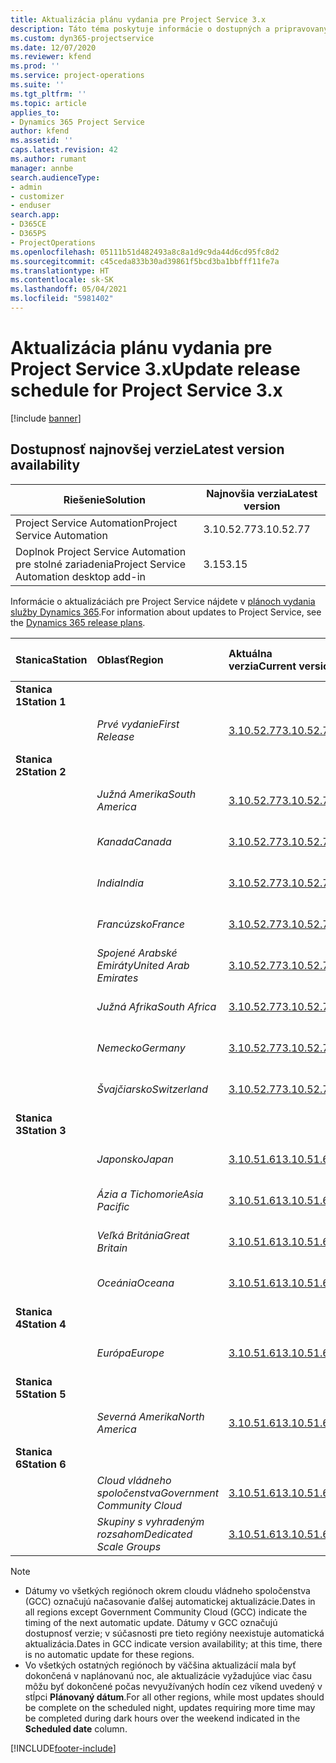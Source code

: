 ```yaml
---
title: Aktualizácia plánu vydania pre Project Service 3.x
description: Táto téma poskytuje informácie o dostupných a pripravovaných vydaniach aplikácie Dynamics 365 Project Service Automation.
ms.custom: dyn365-projectservice
ms.date: 12/07/2020
ms.reviewer: kfend
ms.prod: ''
ms.service: project-operations
ms.suite: ''
ms.tgt_pltfrm: ''
ms.topic: article
applies_to:
- Dynamics 365 Project Service
author: kfend
ms.assetid: ''
caps.latest.revision: 42
ms.author: rumant
manager: annbe
search.audienceType:
- admin
- customizer
- enduser
search.app:
- D365CE
- D365PS
- ProjectOperations
ms.openlocfilehash: 05111b51d482493a8c8a1d9c9da44d6cd95fc8d2
ms.sourcegitcommit: c45ceda833b30ad39861f5bcd3ba1bbfff11fe7a
ms.translationtype: HT
ms.contentlocale: sk-SK
ms.lasthandoff: 05/04/2021
ms.locfileid: "5981402"
---
```

# <a name="update-release-schedule-for-project-service-3x"></a><span data-ttu-id="9b8af-103">Aktualizácia plánu vydania pre Project Service 3.x</span><span class="sxs-lookup"><span data-stu-id="9b8af-103">Update release schedule for Project Service 3.x</span></span>

[!include [banner](../includes/psa-now-project-operations.md)]

## <a name="latest-version-availability"></a><span data-ttu-id="9b8af-104">Dostupnosť najnovšej verzie</span><span class="sxs-lookup"><span data-stu-id="9b8af-104">Latest version availability</span></span>

| <span data-ttu-id="9b8af-105">Riešenie</span><span class="sxs-lookup"><span data-stu-id="9b8af-105">Solution</span></span>  | <span data-ttu-id="9b8af-106">Najnovšia verzia</span><span class="sxs-lookup"><span data-stu-id="9b8af-106">Latest version</span></span> |
|-------|----|
| <span data-ttu-id="9b8af-107">Project Service Automation</span><span class="sxs-lookup"><span data-stu-id="9b8af-107">Project Service Automation</span></span>    | <span data-ttu-id="9b8af-108">3.10.52.77</span><span class="sxs-lookup"><span data-stu-id="9b8af-108">3.10.52.77</span></span> |
| <span data-ttu-id="9b8af-109">Doplnok Project Service Automation pre stolné zariadenia</span><span class="sxs-lookup"><span data-stu-id="9b8af-109">Project Service Automation desktop add-in</span></span>                | <span data-ttu-id="9b8af-110">3.15</span><span class="sxs-lookup"><span data-stu-id="9b8af-110">3.15</span></span>          |

<span data-ttu-id="9b8af-111">Informácie o aktualizáciách pre Project Service nájdete v [plánoch vydania služby Dynamics 365](/dynamics365/release-plans/).</span><span class="sxs-lookup"><span data-stu-id="9b8af-111">For information about updates to Project Service, see the [Dynamics 365 release plans](/dynamics365/release-plans/).</span></span> 

| <span data-ttu-id="9b8af-112">Stanica</span><span class="sxs-lookup"><span data-stu-id="9b8af-112">Station</span></span>  | <span data-ttu-id="9b8af-113">Oblasť</span><span class="sxs-lookup"><span data-stu-id="9b8af-113">Region</span></span> | <span data-ttu-id="9b8af-114">Aktuálna verzia</span><span class="sxs-lookup"><span data-stu-id="9b8af-114">Current version</span></span> | <span data-ttu-id="9b8af-115">Ďalšia verzia</span><span class="sxs-lookup"><span data-stu-id="9b8af-115">Next version</span></span> |  <span data-ttu-id="9b8af-116">Plánovaný dátum</span><span class="sxs-lookup"><span data-stu-id="9b8af-116">Scheduled date</span></span>
| :---   | :---   | :---   | :---   |:---   |         
|<span data-ttu-id="9b8af-117"><strong>Stanica 1</strong></span><span class="sxs-lookup"><span data-stu-id="9b8af-117"><strong>Station 1</strong></span></span> | |  |  | |
| | <span data-ttu-id="9b8af-118"><i>Prvé vydanie</i></span><span class="sxs-lookup"><span data-stu-id="9b8af-118"><i>First Release</i></span></span> | [<span data-ttu-id="9b8af-119">3.10.52.77</span><span class="sxs-lookup"><span data-stu-id="9b8af-119">3.10.52.77</span></span>](whats-new-ur-31.md) | <span data-ttu-id="9b8af-120">Spracuje sa</span><span class="sxs-lookup"><span data-stu-id="9b8af-120">TBD</span></span> | <span data-ttu-id="9b8af-121">28. mája 2021</span><span class="sxs-lookup"><span data-stu-id="9b8af-121">May 28, 2021</span></span>
|<span data-ttu-id="9b8af-122"><strong>Stanica 2</strong></span><span class="sxs-lookup"><span data-stu-id="9b8af-122"><strong>Station 2</strong></span></span> | |  |  | |
| | <span data-ttu-id="9b8af-123"><i>Južná Amerika</i></span><span class="sxs-lookup"><span data-stu-id="9b8af-123"><i>South America</i></span></span> | [<span data-ttu-id="9b8af-124">3.10.52.77</span><span class="sxs-lookup"><span data-stu-id="9b8af-124">3.10.52.77</span></span>](whats-new-ur-31.md) | <span data-ttu-id="9b8af-125">Spracuje sa</span><span class="sxs-lookup"><span data-stu-id="9b8af-125">TBD</span></span> | <span data-ttu-id="9b8af-126">4. júna 2021</span><span class="sxs-lookup"><span data-stu-id="9b8af-126">June 4, 2021</span></span>
| | <span data-ttu-id="9b8af-127"><i>Kanada</i></span><span class="sxs-lookup"><span data-stu-id="9b8af-127"><i>Canada</i></span></span> | [<span data-ttu-id="9b8af-128">3.10.52.77</span><span class="sxs-lookup"><span data-stu-id="9b8af-128">3.10.52.77</span></span>](whats-new-ur-31.md) | <span data-ttu-id="9b8af-129">Spracuje sa</span><span class="sxs-lookup"><span data-stu-id="9b8af-129">TBD</span></span> | <span data-ttu-id="9b8af-130">4. júna 2021</span><span class="sxs-lookup"><span data-stu-id="9b8af-130">June 4, 2021</span></span>
| | <span data-ttu-id="9b8af-131"><i>India</i></span><span class="sxs-lookup"><span data-stu-id="9b8af-131"><i>India</i></span></span> | [<span data-ttu-id="9b8af-132">3.10.52.77</span><span class="sxs-lookup"><span data-stu-id="9b8af-132">3.10.52.77</span></span>](whats-new-ur-31.md) | <span data-ttu-id="9b8af-133">Spracuje sa</span><span class="sxs-lookup"><span data-stu-id="9b8af-133">TBD</span></span> | <span data-ttu-id="9b8af-134">4. júna 2021</span><span class="sxs-lookup"><span data-stu-id="9b8af-134">June 4, 2021</span></span>
| | <span data-ttu-id="9b8af-135"><i>Francúzsko</i></span><span class="sxs-lookup"><span data-stu-id="9b8af-135"><i>France</i></span></span> | [<span data-ttu-id="9b8af-136">3.10.52.77</span><span class="sxs-lookup"><span data-stu-id="9b8af-136">3.10.52.77</span></span>](whats-new-ur-31.md) | <span data-ttu-id="9b8af-137">Spracuje sa</span><span class="sxs-lookup"><span data-stu-id="9b8af-137">TBD</span></span> | <span data-ttu-id="9b8af-138">4. júna 2021</span><span class="sxs-lookup"><span data-stu-id="9b8af-138">June 4, 2021</span></span>
| | <span data-ttu-id="9b8af-139"><i>Spojené Arabské Emiráty</i></span><span class="sxs-lookup"><span data-stu-id="9b8af-139"><i>United Arab Emirates</i></span></span> | [<span data-ttu-id="9b8af-140">3.10.52.77</span><span class="sxs-lookup"><span data-stu-id="9b8af-140">3.10.52.77</span></span>](whats-new-ur-31.md) | <span data-ttu-id="9b8af-141">Spracuje sa</span><span class="sxs-lookup"><span data-stu-id="9b8af-141">TBD</span></span> | <span data-ttu-id="9b8af-142">4. júna 2021</span><span class="sxs-lookup"><span data-stu-id="9b8af-142">June 4, 2021</span></span>
| | <span data-ttu-id="9b8af-143"><i>Južná Afrika</i></span><span class="sxs-lookup"><span data-stu-id="9b8af-143"><i>South Africa</i></span></span> | [<span data-ttu-id="9b8af-144">3.10.52.77</span><span class="sxs-lookup"><span data-stu-id="9b8af-144">3.10.52.77</span></span>](whats-new-ur-31.md) | <span data-ttu-id="9b8af-145">Spracuje sa</span><span class="sxs-lookup"><span data-stu-id="9b8af-145">TBD</span></span> | <span data-ttu-id="9b8af-146">4. júna 2021</span><span class="sxs-lookup"><span data-stu-id="9b8af-146">June 4, 2021</span></span>
| | <span data-ttu-id="9b8af-147"><i>Nemecko</i></span><span class="sxs-lookup"><span data-stu-id="9b8af-147"><i>Germany</i></span></span> | [<span data-ttu-id="9b8af-148">3.10.52.77</span><span class="sxs-lookup"><span data-stu-id="9b8af-148">3.10.52.77</span></span>](whats-new-ur-31.md) | <span data-ttu-id="9b8af-149">Spracuje sa</span><span class="sxs-lookup"><span data-stu-id="9b8af-149">TBD</span></span> | <span data-ttu-id="9b8af-150">4. júna 2021</span><span class="sxs-lookup"><span data-stu-id="9b8af-150">June 4, 2021</span></span>
| | <span data-ttu-id="9b8af-151"><i>Švajčiarsko</i></span><span class="sxs-lookup"><span data-stu-id="9b8af-151"><i>Switzerland</i></span></span> | [<span data-ttu-id="9b8af-152">3.10.52.77</span><span class="sxs-lookup"><span data-stu-id="9b8af-152">3.10.52.77</span></span>](whats-new-ur-31.md) | <span data-ttu-id="9b8af-153">Spracuje sa</span><span class="sxs-lookup"><span data-stu-id="9b8af-153">TBD</span></span> | <span data-ttu-id="9b8af-154">4. júna 2021</span><span class="sxs-lookup"><span data-stu-id="9b8af-154">June 4, 2021</span></span>
|<span data-ttu-id="9b8af-155"><strong>Stanica 3</strong></span><span class="sxs-lookup"><span data-stu-id="9b8af-155"><strong>Station 3</strong></span></span> | |  |  | |
| | <span data-ttu-id="9b8af-156"><i>Japonsko</i></span><span class="sxs-lookup"><span data-stu-id="9b8af-156"><i>Japan</i></span></span> | [<span data-ttu-id="9b8af-157">3.10.51.61</span><span class="sxs-lookup"><span data-stu-id="9b8af-157">3.10.51.61</span></span>](whats-new-ur-30.md) | [<span data-ttu-id="9b8af-158">3.10.52.77</span><span class="sxs-lookup"><span data-stu-id="9b8af-158">3.10.52.77</span></span>](whats-new-ur-31.md) | <span data-ttu-id="9b8af-159">07. mája 2021</span><span class="sxs-lookup"><span data-stu-id="9b8af-159">May 07, 2021</span></span>
| | <span data-ttu-id="9b8af-160"><i>Ázia a Tichomorie</i></span><span class="sxs-lookup"><span data-stu-id="9b8af-160"><i>Asia Pacific</i></span></span> | [<span data-ttu-id="9b8af-161">3.10.51.61</span><span class="sxs-lookup"><span data-stu-id="9b8af-161">3.10.51.61</span></span>](whats-new-ur-30.md) | [<span data-ttu-id="9b8af-162">3.10.52.77</span><span class="sxs-lookup"><span data-stu-id="9b8af-162">3.10.52.77</span></span>](whats-new-ur-31.md) | <span data-ttu-id="9b8af-163">07. mája 2021</span><span class="sxs-lookup"><span data-stu-id="9b8af-163">May 07, 2021</span></span>
| | <span data-ttu-id="9b8af-164"><i>Veľká Británia</i></span><span class="sxs-lookup"><span data-stu-id="9b8af-164"><i>Great Britain</i></span></span> | [<span data-ttu-id="9b8af-165">3.10.51.61</span><span class="sxs-lookup"><span data-stu-id="9b8af-165">3.10.51.61</span></span>](whats-new-ur-30.md) | [<span data-ttu-id="9b8af-166">3.10.52.77</span><span class="sxs-lookup"><span data-stu-id="9b8af-166">3.10.52.77</span></span>](whats-new-ur-31.md) | <span data-ttu-id="9b8af-167">07. mája 2021</span><span class="sxs-lookup"><span data-stu-id="9b8af-167">May 07, 2021</span></span>
| | <span data-ttu-id="9b8af-168"><i>Oceánia</i></span><span class="sxs-lookup"><span data-stu-id="9b8af-168"><i>Oceana</i></span></span> | [<span data-ttu-id="9b8af-169">3.10.51.61</span><span class="sxs-lookup"><span data-stu-id="9b8af-169">3.10.51.61</span></span>](whats-new-ur-30.md) | [<span data-ttu-id="9b8af-170">3.10.52.77</span><span class="sxs-lookup"><span data-stu-id="9b8af-170">3.10.52.77</span></span>](whats-new-ur-31.md) | <span data-ttu-id="9b8af-171">07. mája 2021</span><span class="sxs-lookup"><span data-stu-id="9b8af-171">May 07, 2021</span></span>
|<span data-ttu-id="9b8af-172"><strong>Stanica 4</strong></span><span class="sxs-lookup"><span data-stu-id="9b8af-172"><strong>Station 4</strong></span></span> | |  |  | |
| | <span data-ttu-id="9b8af-173"><i>Európa</i></span><span class="sxs-lookup"><span data-stu-id="9b8af-173"><i>Europe</i></span></span> | [<span data-ttu-id="9b8af-174">3.10.51.61</span><span class="sxs-lookup"><span data-stu-id="9b8af-174">3.10.51.61</span></span>](whats-new-ur-30.md) | [<span data-ttu-id="9b8af-175">3.10.52.77</span><span class="sxs-lookup"><span data-stu-id="9b8af-175">3.10.52.77</span></span>](whats-new-ur-31.md) | <span data-ttu-id="9b8af-176">14. mája 2021</span><span class="sxs-lookup"><span data-stu-id="9b8af-176">May 14, 2021</span></span>
|<span data-ttu-id="9b8af-177"><strong>Stanica 5</strong></span><span class="sxs-lookup"><span data-stu-id="9b8af-177"><strong>Station 5</strong></span></span> | |  |  | |
| | <span data-ttu-id="9b8af-178"><i>Severná Amerika</i></span><span class="sxs-lookup"><span data-stu-id="9b8af-178"><i>North America</i></span></span> | [<span data-ttu-id="9b8af-179">3.10.51.61</span><span class="sxs-lookup"><span data-stu-id="9b8af-179">3.10.51.61</span></span>](whats-new-ur-30.md) | [<span data-ttu-id="9b8af-180">3.10.52.77</span><span class="sxs-lookup"><span data-stu-id="9b8af-180">3.10.52.77</span></span>](whats-new-ur-31.md) | <span data-ttu-id="9b8af-181">21. mája 2021</span><span class="sxs-lookup"><span data-stu-id="9b8af-181">May 21, 2021</span></span>
|<span data-ttu-id="9b8af-182"><strong>Stanica 6</strong></span><span class="sxs-lookup"><span data-stu-id="9b8af-182"><strong>Station 6</strong></span></span> | |  |  | |
| | <span data-ttu-id="9b8af-183"><i>Cloud vládneho spoločenstva</i></span><span class="sxs-lookup"><span data-stu-id="9b8af-183"><i>Government Community Cloud</i></span></span> | [<span data-ttu-id="9b8af-184">3.10.51.61</span><span class="sxs-lookup"><span data-stu-id="9b8af-184">3.10.51.61</span></span>](whats-new-ur-30.md) | [<span data-ttu-id="9b8af-185">3.10.52.77</span><span class="sxs-lookup"><span data-stu-id="9b8af-185">3.10.52.77</span></span>](whats-new-ur-31.md) | <span data-ttu-id="9b8af-186">21. mája 2021</span><span class="sxs-lookup"><span data-stu-id="9b8af-186">May 21, 2021</span></span>
| | <span data-ttu-id="9b8af-187"><i>Skupiny s vyhradeným rozsahom</i></span><span class="sxs-lookup"><span data-stu-id="9b8af-187"><i>Dedicated Scale Groups</i></span></span> | [<span data-ttu-id="9b8af-188">3.10.51.61</span><span class="sxs-lookup"><span data-stu-id="9b8af-188">3.10.51.61</span></span>](whats-new-ur-30.md) | [<span data-ttu-id="9b8af-189">3.10.52.77</span><span class="sxs-lookup"><span data-stu-id="9b8af-189">3.10.52.77</span></span>](whats-new-ur-31.md) | <span data-ttu-id="9b8af-190">28. mája 2021</span><span class="sxs-lookup"><span data-stu-id="9b8af-190">May 28, 2021</span></span>

>[!Note]
> - <span data-ttu-id="9b8af-191">Dátumy vo všetkých regiónoch okrem cloudu vládneho spoločenstva (GCC) označujú načasovanie ďalšej automatickej aktualizácie.</span><span class="sxs-lookup"><span data-stu-id="9b8af-191">Dates in all regions except Government Community Cloud (GCC) indicate the timing of the next automatic update.</span></span> <span data-ttu-id="9b8af-192">Dátumy v GCC označujú dostupnosť verzie; v súčasnosti pre tieto regióny neexistuje automatická aktualizácia.</span><span class="sxs-lookup"><span data-stu-id="9b8af-192">Dates in GCC indicate version availability; at this time, there is no automatic update for these regions.</span></span>
> - <span data-ttu-id="9b8af-193">Vo všetkých ostatných regiónoch by väčšina aktualizácií mala byť dokončená v naplánovanú noc, ale aktualizácie vyžadujúce viac času môžu byť dokončené počas nevyužívaných hodín cez víkend uvedený v stĺpci **Plánovaný dátum**.</span><span class="sxs-lookup"><span data-stu-id="9b8af-193">For all other regions, while most updates should be complete on the scheduled night, updates requiring more time may be completed during dark hours over the weekend indicated in the **Scheduled date** column.</span></span>


[!INCLUDE[footer-include](../includes/footer-banner.md)]
